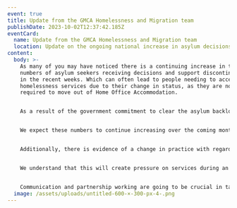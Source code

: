 ```yaml
---
event: true
title: Update from the GMCA Homelessness and Migration team
publishDate: 2023-10-02T12:37:42.185Z
eventCard:
  name: Update from the GMCA Homelessness and Migration team
  location: Update on the ongoing national increase in asylum decisions
content:
  body: >-
    As many of you may have noticed there is a continuing increase in the
    numbers of asylum seekers receiving decisions and support discontinuations
    in the recent weeks. Which can often lead to people needing to access
    homelessness services due to their change in status, as they are now
    required to move out of Home Office Accommodation. 


    As a result of the government commitment to clear the asylum backlog by the end of this year, there is likely to be a significant increase the number of asylum decisions being processed across the country. The required increase in the rate at which decisions need to be made is likely to be substantial.


    We expect these numbers to continue increasing over the coming months, with a potential peak at the end of October.


    Additionally, there is evidence of a change in practice with regard to the move on period asylum seekers are given when they are granted refugee status. The 28-day move on period now starts when a refugee receives their acceptance later, rather than their Biometric Residence Permit, which means the time frame to find new accommodation is shorter. 


    We understand that this will create pressure on services during an already-difficult time and the GMCA and Local Authorities are treating this demand as a priority. We are working together to take steps to ensure that our homelessness and support responses are as robust as possible.


    Communication and partnership working are going to be crucial in tackling this situation and preventing homelessness. We will seek to keep you updated as much as possible as the situation and response develop*s.*
  image: /assets/uploads/untitled-600-×-300-px-4-.png
---
```

